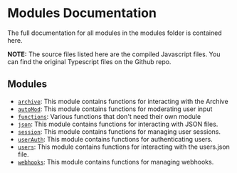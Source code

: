 # Modules Documentation

The full documentation for all modules in the modules folder is contained here.

**NOTE:** The source files listed here are the compiled Javascript files. You can find the original Typescript files on the Github repo.

## Modules

- [`archive`](module-archive.html): This module contains functions for interacting with the Archive
- [`autoMod`](module-autoMod.html): This module contains functions for moderating user input
- [`functions`](module-functions.html): Various functions that don't need their own module
- [`json`](module-json.html): This module contains functions for interacting with JSON files.
- [`session`](module-session.html): This module contains functions for managing user sessions.
- [`userAuth`](module-userAuth.html): This module contains functions for authenticating users.
- [`users`](module-users.html): This module contains functions for interacting with the users.json file.
- [`webhooks`](module-webhooks.html): This module contains functions for managing webhooks.

